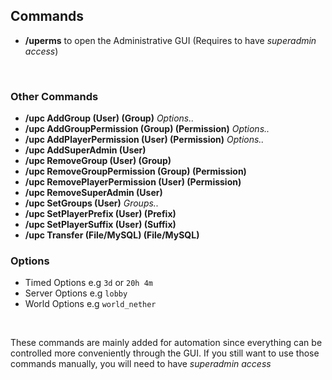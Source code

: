 ## Commands

* **/uperms** to open the Administrative GUI
  (Requires to have *superadmin access*)
  
<br />

### Other Commands
* **/upc AddGroup (User) (Group)** *Options..*
* **/upc AddGroupPermission (Group) (Permission)** *Options..*
* **/upc AddPlayerPermission (User) (Permission)** *Options..*
* **/upc AddSuperAdmin (User)**
* **/upc RemoveGroup (User) (Group)**
* **/upc RemoveGroupPermission (Group) (Permission)**
* **/upc RemovePlayerPermission (User) (Permission)**
* **/upc RemoveSuperAdmin (User)**
* **/upc SetGroups (User)** *Groups..*
* **/upc SetPlayerPrefix (User) (Prefix)**
* **/upc SetPlayerSuffix (User) (Suffix)**
* **/upc Transfer (File/MySQL) (File/MySQL)**

### Options
* Timed Options e.g ``3d`` or ``20h 4m``
* Server Options e.g ``lobby``
* World Options e.g ``world_nether``

<br />

These commands are mainly added for automation since everything can be controlled more conveniently through the GUI.
If you still want to use those commands manually, you will need to have *superadmin access*

